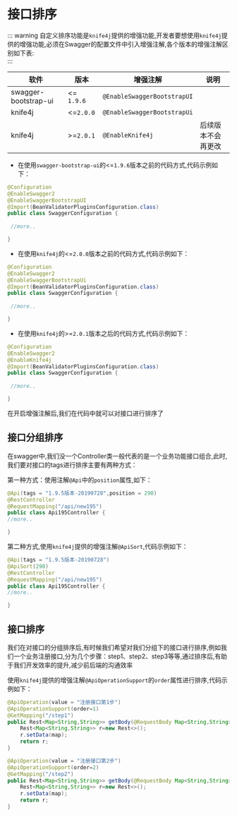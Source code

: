 # 接口排序


::: warning
自定义排序功能是`knife4j`提供的增强功能,开发者要想使用`knife4j`提供的增强功能,必须在Swagger的配置文件中引入增强注解,各个版本的增强注解区别如下表:<br />
:::

|软件|版本|增强注解|说明|
|--|--|--|--|
|swagger-bootstrap-ui |<= `1.9.6`|`@EnableSwaggerBootstrapUI`|| 
|knife4j|<=`2.0.0`|`@EnableSwaggerBootstrapUi`||
|knife4j|>=`2.0.1`|`@EnableKnife4j`|后续版本不会再更改|

- 在使用`swagger-bootstrap-ui`的<=`1.9.6`版本之前的代码方式,代码示例如下：
```java
@Configuration
@EnableSwagger2
@EnableSwaggerBootstrapUI
@Import(BeanValidatorPluginsConfiguration.class)
public class SwaggerConfiguration {
    
 //more..

}
```
- 在使用`knife4j`的<=`2.0.0`版本之前的代码方式,代码示例如下：
```java
@Configuration
@EnableSwagger2
@EnableSwaggerBootstrapUi
@Import(BeanValidatorPluginsConfiguration.class)
public class SwaggerConfiguration {
    
 //more..

}
```
- 在使用`knife4j`的>=`2.0.1`版本之后的代码方式,代码示例如下：
```java
@Configuration
@EnableSwagger2
@EnableKnife4j
@Import(BeanValidatorPluginsConfiguration.class)
public class SwaggerConfiguration {
    
 //more..

}
```



在开启增强注解后,我们在代码中就可以对接口进行排序了

## 接口分组排序

在swagger中,我们没一个Controller类一般代表的是一个业务功能接口组合,此时,我们要对接口的tags进行排序主要有两种方式：

第一种方式：使用注解`@Api`中的`position`属性,如下：
```java
@Api(tags = "1.9.5版本-20190728",position = 290)
@RestController
@RequestMapping("/api/new195")
public class Api195Controller {
//more..    

}
```

第二种方式,使用`knife4j`提供的增强注解`@ApiSort`,代码示例如下：

```java
@Api(tags = "1.9.5版本-20190728")
@ApiSort(290)
@RestController
@RequestMapping("/api/new195")
public class Api195Controller {
//more..    

}
```

## 接口排序

我们在对接口的分组排序后,有时候我们希望对我们分组下的接口进行排序,例如我们一个业务注册接口,分为几个步骤：step1、step2、step3等等,通过排序后,有助于我们开发效率的提升,减少前后端的沟通效率

使用`knife4j`提供的增强注解`@ApiOperationSupport`的`order`属性进行排序,代码示例如下：

```java
@ApiOperation(value = "注册接口第1步")
@ApiOperationSupport(order=1)
@GetMapping("/step1")
public Rest<Map<String,String>> getBody(@RequestBody Map<String,String> map){
    Rest<Map<String,String>> r=new Rest<>();
    r.setData(map);
    return r;
}

@ApiOperation(value = "注册接口第2步")
@ApiOperationSupport(order=2)
@GetMapping("/step2")
public Rest<Map<String,String>> getBody(@RequestBody Map<String,String> map){
    Rest<Map<String,String>> r=new Rest<>();
    r.setData(map);
    return r;
}

```

 
 <icp/> 
 <comment/> 
 